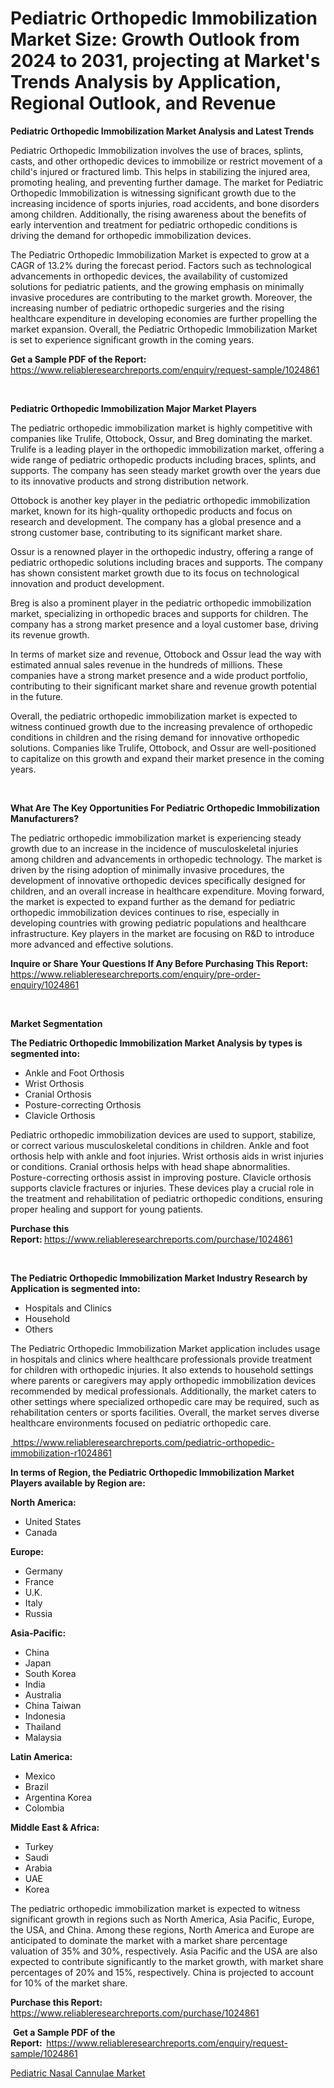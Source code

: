 <p><h1>Pediatric Orthopedic Immobilization Market Size: Growth Outlook from 2024 to 2031, projecting at Market's Trends Analysis by Application, Regional Outlook, and Revenue</h1></p><p><strong>Pediatric Orthopedic Immobilization Market Analysis and Latest Trends</strong></p>
<p><p>Pediatric Orthopedic Immobilization involves the use of braces, splints, casts, and other orthopedic devices to immobilize or restrict movement of a child's injured or fractured limb. This helps in stabilizing the injured area, promoting healing, and preventing further damage. The market for Pediatric Orthopedic Immobilization is witnessing significant growth due to the increasing incidence of sports injuries, road accidents, and bone disorders among children. Additionally, the rising awareness about the benefits of early intervention and treatment for pediatric orthopedic conditions is driving the demand for orthopedic immobilization devices.</p><p>The Pediatric Orthopedic Immobilization Market is expected to grow at a CAGR of 13.2% during the forecast period. Factors such as technological advancements in orthopedic devices, the availability of customized solutions for pediatric patients, and the growing emphasis on minimally invasive procedures are contributing to the market growth. Moreover, the increasing number of pediatric orthopedic surgeries and the rising healthcare expenditure in developing economies are further propelling the market expansion. Overall, the Pediatric Orthopedic Immobilization Market is set to experience significant growth in the coming years.</p></p>
<p><strong>Get a Sample PDF of the Report:&nbsp;</strong> <a href="https://www.reliableresearchreports.com/enquiry/request-sample/1024861">https://www.reliableresearchreports.com/enquiry/request-sample/1024861</a></p>
<p>&nbsp;</p>
<p><strong>Pediatric Orthopedic Immobilization Major Market Players</strong></p>
<p><p>The pediatric orthopedic immobilization market is highly competitive with companies like Trulife, Ottobock, Ossur, and Breg dominating the market. Trulife is a leading player in the orthopedic immobilization market, offering a wide range of pediatric orthopedic products including braces, splints, and supports. The company has seen steady market growth over the years due to its innovative products and strong distribution network.</p><p>Ottobock is another key player in the pediatric orthopedic immobilization market, known for its high-quality orthopedic products and focus on research and development. The company has a global presence and a strong customer base, contributing to its significant market share.</p><p>Ossur is a renowned player in the orthopedic industry, offering a range of pediatric orthopedic solutions including braces and supports. The company has shown consistent market growth due to its focus on technological innovation and product development.</p><p>Breg is also a prominent player in the pediatric orthopedic immobilization market, specializing in orthopedic braces and supports for children. The company has a strong market presence and a loyal customer base, driving its revenue growth.</p><p>In terms of market size and revenue, Ottobock and Ossur lead the way with estimated annual sales revenue in the hundreds of millions. These companies have a strong market presence and a wide product portfolio, contributing to their significant market share and revenue growth potential in the future.</p><p>Overall, the pediatric orthopedic immobilization market is expected to witness continued growth due to the increasing prevalence of orthopedic conditions in children and the rising demand for innovative orthopedic solutions. Companies like Trulife, Ottobock, and Ossur are well-positioned to capitalize on this growth and expand their market presence in the coming years.</p></p>
<p>&nbsp;</p>
<p><strong>What Are The Key Opportunities For Pediatric Orthopedic Immobilization Manufacturers?</strong></p>
<p><p>The pediatric orthopedic immobilization market is experiencing steady growth due to an increase in the incidence of musculoskeletal injuries among children and advancements in orthopedic technology. The market is driven by the rising adoption of minimally invasive procedures, the development of innovative orthopedic devices specifically designed for children, and an overall increase in healthcare expenditure. Moving forward, the market is expected to expand further as the demand for pediatric orthopedic immobilization devices continues to rise, especially in developing countries with growing pediatric populations and healthcare infrastructure. Key players in the market are focusing on R&D to introduce more advanced and effective solutions.</p></p>
<p><strong>Inquire or Share Your Questions If Any Before Purchasing This Report:</strong> <a href="https://www.reliableresearchreports.com/enquiry/pre-order-enquiry/1024861">https://www.reliableresearchreports.com/enquiry/pre-order-enquiry/1024861</a></p>
<p>&nbsp;</p>
<p><strong>Market Segmentation</strong></p>
<p><strong>The Pediatric Orthopedic Immobilization Market Analysis by types is segmented into:</strong></p>
<p><ul><li>Ankle and Foot Orthosis</li><li>Wrist Orthosis</li><li>Cranial Orthosis</li><li>Posture-correcting Orthosis</li><li>Clavicle Orthosis</li></ul></p>
<p><p>Pediatric orthopedic immobilization devices are used to support, stabilize, or correct various musculoskeletal conditions in children. Ankle and foot orthosis help with ankle and foot injuries. Wrist orthosis aids in wrist injuries or conditions. Cranial orthosis helps with head shape abnormalities. Posture-correcting orthosis assist in improving posture. Clavicle orthosis supports clavicle fractures or injuries. These devices play a crucial role in the treatment and rehabilitation of pediatric orthopedic conditions, ensuring proper healing and support for young patients.</p></p>
<p><strong>Purchase this Report:&nbsp;</strong><a href="https://www.reliableresearchreports.com/purchase/1024861">https://www.reliableresearchreports.com/purchase/1024861</a></p>
<p>&nbsp;</p>
<p><strong>The Pediatric Orthopedic Immobilization Market Industry Research by Application is segmented into:</strong></p>
<p><ul><li>Hospitals and Clinics</li><li>Household</li><li>Others</li></ul></p>
<p><p>The Pediatric Orthopedic Immobilization Market application includes usage in hospitals and clinics where healthcare professionals provide treatment for children with orthopedic injuries. It also extends to household settings where parents or caregivers may apply orthopedic immobilization devices recommended by medical professionals. Additionally, the market caters to other settings where specialized orthopedic care may be required, such as rehabilitation centers or sports facilities. Overall, the market serves diverse healthcare environments focused on pediatric orthopedic care.</p></p>
<p><a href="https://www.reliableresearchreports.com/pediatric-orthopedic-immobilization-r1024861">&nbsp;https://www.reliableresearchreports.com/pediatric-orthopedic-immobilization-r1024861</a></p>
<p><strong>In terms of Region, the Pediatric Orthopedic Immobilization Market Players available by Region are:</strong></p>
<p>
    <p> <strong> North America: </strong>
        <ul>
            <li>United States</li>
            <li>Canada</li>
        </ul>
        </p> 
    <p> <strong> Europe: </strong>
        <ul>
            <li>Germany</li>
            <li>France</li>
            <li>U.K.</li>
            <li>Italy</li>
            <li>Russia</li>
        </ul>
        </p> 
    <p> <strong> Asia-Pacific: </strong>
        <ul>
            <li>China</li>
            <li>Japan</li>
            <li>South Korea</li>
            <li>India</li>
            <li>Australia</li>
            <li>China Taiwan</li>
            <li>Indonesia</li>
            <li>Thailand</li>
            <li>Malaysia</li>
        </ul>
        </p> 
    <p> <strong> Latin America: </strong>
        <ul>
            <li>Mexico</li>
            <li>Brazil</li>
            <li>Argentina Korea</li>
            <li>Colombia</li>
        </ul>
        </p> 
    <p> <strong> Middle East & Africa: </strong>
        <ul>
            <li>Turkey</li>
            <li>Saudi</li>
            <li>Arabia</li>
            <li>UAE</li>
            <li>Korea</li>
        </ul>
    </p>
    </p>
<p><p>The pediatric orthopedic immobilization market is expected to witness significant growth in regions such as North America, Asia Pacific, Europe, the USA, and China. Among these regions, North America and Europe are anticipated to dominate the market with a market share percentage valuation of 35% and 30%, respectively. Asia Pacific and the USA are also expected to contribute significantly to the market growth, with market share percentages of 20% and 15%, respectively. China is projected to account for 10% of the market share.</p></p>
<p><strong>Purchase this Report: </strong><a href="https://www.reliableresearchreports.com/purchase/1024861">https://www.reliableresearchreports.com/purchase/1024861</a></p>
<p>&nbsp;<strong>Get a Sample PDF of the Report:&nbsp;&nbsp;</strong><a href="https://www.reliableresearchreports.com/enquiry/request-sample/1024861">https://www.reliableresearchreports.com/enquiry/request-sample/1024861</a></p>
<p><strong></strong></p>
<p><p><a href="https://github.com/RickHolmes3/Market-Research-Report-List-4/blob/main/pediatric-nasal-cannulae-market.md">Pediatric Nasal Cannulae Market</a></p></p>